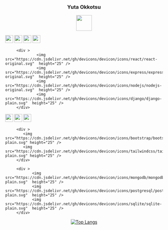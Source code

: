 
<link rel="stylesheet" href="https://cdn.jsdelivr.net/gh/devicons/devicon@v2.15.1/devicon.min.css">
<div align="center">

### Yuta Okkotsu
         
<a href="https://www.linkedin.com/in/yutaokkotsu/"><img src="https://cdn.jsdelivr.net/gh/devicons/devicon/icons/linkedin/linkedin-original.svg" height="50" /></a>

</div>

<div >
         <div >          
                  <img src="https://cdn.jsdelivr.net/gh/devicons/devicon/icons/python/python-original.svg"  height="25" />
                  <img src="https://cdn.jsdelivr.net/gh/devicons/devicon/icons/javascript/javascript-plain.svg" height="25" />
                  <img src="https://cdn.jsdelivr.net/gh/devicons/devicon/icons/css3/css3-plain.svg"  height="25" /> 
                  <img src="https://cdn.jsdelivr.net/gh/devicons/devicon/icons/html5/html5-plain.svg"  height="25" />          
         </div>

         <div >             
                  <img src="https://cdn.jsdelivr.net/gh/devicons/devicon/icons/react/react-original.svg"  height="25" />
                  <img src="https://cdn.jsdelivr.net/gh/devicons/devicon/icons/express/express-original.svg"  height="25" />
                  <img src="https://cdn.jsdelivr.net/gh/devicons/devicon/icons/nodejs/nodejs-original.svg"  height="25" />
                  <img src="https://cdn.jsdelivr.net/gh/devicons/devicon/icons/django/django-plain.svg"  height="25" />
         </div>
</div>

<div >
         <div >           
                <img src="https://cdn.jsdelivr.net/gh/devicons/devicon/icons/illustrator/illustrator-plain.svg" height="25"/>
                <img src="https://cdn.jsdelivr.net/gh/devicons/devicon/icons/photoshop/photoshop-plain.svg" height="25"/>
                <img src="https://cdn.jsdelivr.net/gh/devicons/devicon/icons/premierepro/premierepro-plain.svg" height="25"/>
         </div>

         <div > 
            <img src="https://cdn.jsdelivr.net/gh/devicons/devicon/icons/bootstrap/bootstrap-plain.svg" height="25" />
            <img src="https://cdn.jsdelivr.net/gh/devicons/devicon/icons/tailwindcss/tailwindcss-plain.svg" height="25" />
         </div>

         <div > 
                <img src="https://cdn.jsdelivr.net/gh/devicons/devicon/icons/mongodb/mongodb-plain.svg"  height="25" />
                <img src="https://cdn.jsdelivr.net/gh/devicons/devicon/icons/postgresql/postgresql-plain.svg"  height="25" />
                <img src="https://cdn.jsdelivr.net/gh/devicons/devicon/icons/sqlite/sqlite-plain.svg"  height="25" /> 
         </div>
</div>     

<div align="center">

[![Top Langs](https://github-readme-stats.vercel.app/api/top-langs/?username=yutaokkots&custom_title=Languages&theme=transparent&layout=compact&title_color=1d615b&hide=Procfile)](https://github.com/anuraghazra/github-readme-stats)

</div>



<!--
**yutaokkots/yutaokkots** is a ✨ _special_ ✨ repository because its `README.md` (this file) appears on your GitHub profile.
Here are some ideas to get you started:
- 🔭 I’m currently working on ...
- 🌱 I’m currently learning ...
- 👯 I’m looking to collaborate on ...
- 🤔 I’m looking for help with ...
- 💬 Ask me about ...
- 📫 How to reach me: ...
- 😄 Pronouns: ...
- ⚡ Fun fact: ...
-->
